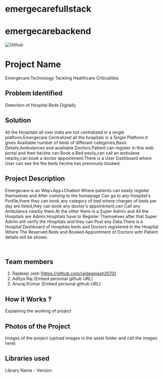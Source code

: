 # emergecarefullstack

# emergecarebackend
![Github](https://github.com/Noel6161131110/CONQUEROR-23-/blob/8746611d94769a1aa96d8a85a25d35edc9a95973/assets/desktop.png)


# Project Name
Emergecare:Technology Tackling Healthcare Criticalities

## Problem Identified 
Detection of Hospital Beds Digitally
<br>

## Solution
All the Hospitals all over india are not centralized in a single platform.Emergecare Centralized all the hospitals in a Single Platform.It gives Availiable number of beds of differant categories,Basic Details,Ambulances and availiable Doctors.Patient can register in this web portal and then he/she can Book a Bed easily,can call an ambulane nearby,can book a doctor appointment.There is a User Dashboard where User can see the the beds he/she has previously booked.
<br>

## Project Description 
Emergecare is an Wep+App+Chatbot Where patients can easily register themselves and After comiing to the homepage Can go to any Hospital's Profile,there they can book any category of bed where charges of beds per day are listed,they can book any doctor's appointment,can Call any Ambulance nearby them.At the other there is a Super Admin and All the Hospitals are Admin.Hospitals have to Register Themselves after that Super Admin will verify the Hospitals and they can Post any Data.There is a Hospital Dashboard of Hospitals beds and Doctors registered in the Hospital Where The Reserved Beds and Booked Appointment of Doctors with Patient details will be shown.

<br>

## Team members

1. Rajdeep Jash [https://github.com/rajdeepjash2070]
2. Aditya Raj [Embed personal github URL]
3. Anuraj KUmar [Embed personal github URL]


<!-- ## Link to product walkthrough
<a href="https://www.youtube.com/watch?v=cbzObD3_JeA" target="_blank" ><img src="https://github.com/Noel6161131110/OpenAI_Saturday_Hack_Night/blob/main/Youtube_logo_PNG7.png" width="300" height="150" ></a> -->
## How it Works ?
Explaining the working of project

## Photos of the Project
Images of the project (upload images in the asset folder and call the images here)

## Libraries used
Library Name - Version


